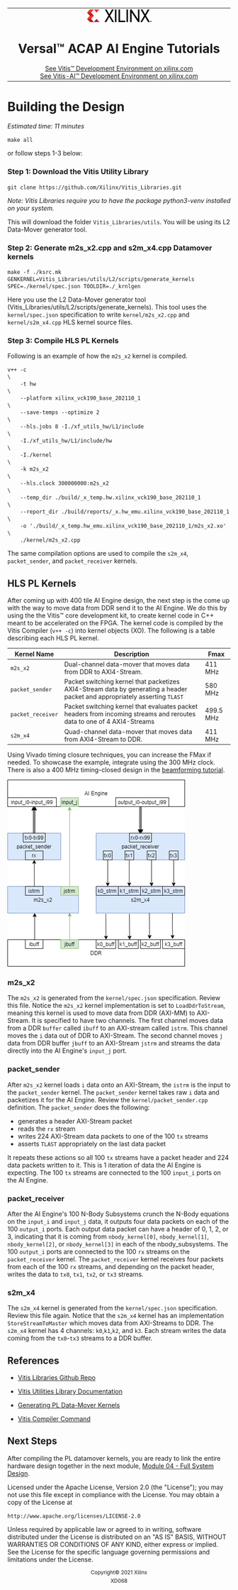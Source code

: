 <table class="sphinxhide" width="100%">
 <tr width="100%">
    <td align="center"><img src="https://raw.githubusercontent.com/Xilinx/Image-Collateral/main/xilinx-logo.png" width="30%"/><h1>Versal™ ACAP AI Engine Tutorials</h1>
    <a href="https://www.xilinx.com/products/design-tools/vitis.html">See Vitis™ Development Environment on xilinx.com</br></a>
    <a href="https://www.xilinx.com/products/design-tools/vitis/vitis-ai.html">See Vitis-AI™ Development Environment on xilinx.com</a>
    </td>
 </tr>
</table>

# Building the Design

*Estimated time: 11 minutes*

```
make all
```
or follow steps 1-3 below:

### Step 1: Download the Vitis Utility Library
```
git clone https://github.com/Xilinx/Vitis_Libraries.git
```
*Note: Vitis Libraries require you to have the package python3-venv installed on your system.* 

This will download the folder `Vitis_Libraries/utils`. You will be using its L2 Data-Mover generator tool. 

### Step 2: Generate m2s_x2.cpp and s2m_x4.cpp Datamover kernels

```
make -f ./ksrc.mk GENKERNEL=Vitis_Libraries/utils/L2/scripts/generate_kernels SPEC=./kernel/spec.json TOOLDIR=./_krnlgen
```
Here you use the L2 Data-Mover generator tool (Vitis_Libraries/utils/L2/scripts/generate_kernels). This tool uses the `kernel/spec.json` specification to write `kernel/m2s_x2.cpp` and `kernel/s2m_x4.cpp` HLS kernel source files. 


### Step 3: Compile HLS PL Kernels 
Following is an example of how the `m2s_x2` kernel is compiled. 
```
v++ -c                                                                 \
    -t hw                                                              \
    --platform xilinx_vck190_base_202110_1                             \ 
    --save-temps --optimize 2                                          \
    --hls.jobs 8 -I./xf_utils_hw/L1/include                            \
    -I./xf_utils_hw/L1/include/hw                                      \
    -I./kernel                                                         \
    -k m2s_x2                                                          \
    --hls.clock 300000000:m2s_x2                                       \
    --temp_dir ./build/_x_temp.hw.xilinx_vck190_base_202110_1          \
    --report_dir ./build/reports/_x.hw_emu.xilinx_vck190_base_202110_1 \ 
    -o './build/_x_temp.hw_emu.xilinx_vck190_base_202110_1/m2s_x2.xo'  \ 
    ./kernel/m2s_x2.cpp                                                 
```
The same compilation options are used to compile the `s2m_x4`, `packet_sender`, and `packet_receiver` kernels. 

## HLS PL Kernels

After coming up with 400 tile AI Engine design, the next step is the come up with the way to move data from DDR send it to the AI Engine. We do this by using the the Vitis™ core development kit, to create kernel code in C++ meant to be accelerated on the FPGA. The kernel code is compiled by the Vitis Compiler (`v++ -c`) into kernel objects (XO). The following is a table describing each HLS PL kernel. 

|Kernel Name| Description| Fmax|
|---|---| ---|
|`m2s_x2`|Dual-channel data-mover that moves data from DDR to AXI4-Stream.|411 MHz| 
|`packet_sender`|Packet switching kernel that packetizes AXI4-Stream data by generating a header packet and appropriately asserting `TLAST`|580 MHz|
|`packet_receiver`|Packet switching kernel that evaluates packet headers from incoming streams and reroutes data to one of 4 AXI4-Streams|499.5 MHz|
|`s2m_x4`|Quad-channel data-mover that moves data from AXI4-Stream to DDR.|411 MHz|

Using Vivado timing closure techniques, you can increase the FMax if needed. To showcase the example, integrate using the 300 MHz clock. There is also a 400 MHz timing-closed design in the [beamforming tutorial](https://github.com/Xilinx/Vitis-Tutorials/tree/master/AI_Engine_Development/Design_Tutorials/03-beamforming). 

![alt text](images/pl_kernels_highlighted.PNG)

### m2s_x2

The `m2s_x2` is generated from the `kernel/spec.json` specification. Review this file. Notice the `m2s_x2` kernel implementation is set to `LoadDdrToStream`, meaning this kernel is used to move data from DDR (AXI-MM) to AXI-Stream. It is specified to have two channels. The first channel moves data from a DDR `buffer` called `ibuff` to an AXI-stream called `istrm`. This channel moves the `i` data out of DDR to AXI-Stream. The second channel moves `j` data from DDR buffer `jbuff` to an AXI-Stream `jstrm` and streams the data directly into the AI Engine's `input_j` port.  

### packet_sender

After `m2s_x2` kernel loads `i` data onto an AXI-Stream, the `istrm` is the input to the `packet_sender` kernel. The `packet_sender` kernel takes raw `i` data and packetizes it for the AI Engine. Review the `kernel/packet_sender.cpp` definition. The `packet_sender` does the following:

* generates a header AXI-Stream packet
* reads the `rx` stream
* writes 224 AXI-Stream data packets to one of the 100 `tx` streams
* asserts `TLAST` appropriately on the last data packet

It repeats these actions so all 100 `tx` streams have a packet header and 224 data packets written to it. This is 1 iteration of data the AI Engine is expecting. The 100 `tx` streams are connected to the 100 `input_i` ports on the AI Engine.

### packet_receiver

After the AI Engine's 100 N-Body Subsystems crunch the N-Body equations on the `input_i` and `input_j` data, it outputs four data packets on each of the 100 `output_i` ports. Each output data packet can have a header of 0, 1, 2, or 3, indicating that it is coming from `nbody_kernel[0]`,  `nbody_kernel[1]`, `nbody_kernel[2]`, or `nbody_kernel[3]` in each of the nbody_subsystems. The 100 `output_i` ports are connected to the 100 `rx` streams on the `packet_receiver` kernel. The `packet_receiver` kernel receives four packets from each of the 100 `rx` streams, and depending on the packet header, writes the data to `tx0`, `tx1`, `tx2`, or `tx3` streams. 

### s2m_x4

The `s2m_x4` kernel is generated from the `kernel/spec.json` specification. Review this file again. Notice that the `s2m_x4` kernel has an implementation `StoreStreamToMaster` which moves data from AXI-Streams to DDR. The `s2m_x4` kernel has 4 channels: `k0`,`k1`,`k2`, and `k3`. Each stream writes the data coming from the `tx0`-`tx3` streams to a DDR buffer.  

## References

* [Vitis Libraries Github Repo](https://github.com/Xilinx/Vitis_Libraries)

* [Vitis Utilities Library Documentation](https://xilinx.github.io/Vitis_Libraries/utils/2021.1/index.html)

* [Generating PL Data-Mover Kernels](https://xilinx.github.io/Vitis_Libraries/utils/2021.1/datamover/kernel_gen_guide.html) 

* [Vitis Compiler Command](https://www.xilinx.com/html_docs/xilinx2021_1/vitis_doc/vitiscommandcompiler.html) 

## Next Steps

After compiling the PL datamover kernels, you are ready to link the entire hardware design together in the next module, [Module 04 - Full System Design](../Module_04_full_system_design).



Licensed under the Apache License, Version 2.0 (the "License");
you may not use this file except in compliance with the License.
You may obtain a copy of the License at

    http://www.apache.org/licenses/LICENSE-2.0


Unless required by applicable law or agreed to in writing, software
distributed under the License is distributed on an "AS IS" BASIS,
WITHOUT WARRANTIES OR CONDITIONS OF ANY KIND, either express or implied.
See the License for the specific language governing permissions and
limitations under the License.

<p class="sphinxhide" align="center"><sup>Copyright&copy; 2021 Xilinx</sup><br><sup>XD068</sup></br></p>

